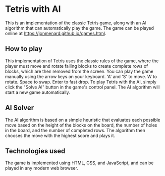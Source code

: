 # Tetris with AI

This is an implementation of the classic Tetris game, along with an AI algorithm that can automatically play the game. The game can be played online at https://jonmenard.github.io/games.html.

## How to play
This implementation of Tetris uses the classic rules of the game, where the player must move and rotate falling blocks to create complete rows of blocks, which are then removed from the screen. 
You can play the game manually using the arrow keys on your keyboard. 'A' and 'S' to move. W to rotate. Space to swap. Enter to fast drop.
To play Tetris with the AI, simply click the "Solve AI" button in the game's control panel. The AI algorithm will start a new game automatically.

## AI Solver
The AI algorithm is based on a simple heuristic that evaluates each possible move based on the height of the blocks on the board, the number of holes in the board, and the number of completed rows. The algorithm then chooses the move with the highest score and plays it.

## Technologies used
The game is implemented using HTML, CSS, and JavaScript, and can be played in any modern web browser.

